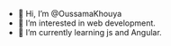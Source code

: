- 👋 Hi, I’m @OussamaKhouya
- 👀 I’m interested in web development.
- 🌱 I’m currently learning js and Angular.


<!---
OussamaKhouya/OussamaKhouya is a ✨ special ✨ repository because its `README.md` (this file) appears on your GitHub profile.
You can click the Preview link to take a look at your changes.
--->
